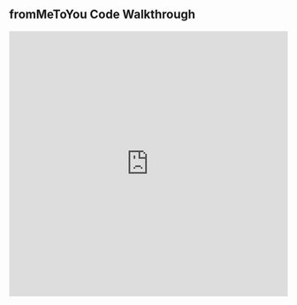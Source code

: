 ## fromMeToYou Code Walkthrough

<iframe src="https://player.vimeo.com/video/235417606" width="100%" height="480" frameborder="0" webkitallowfullscreen mozallowfullscreen allowfullscreen></iframe>

